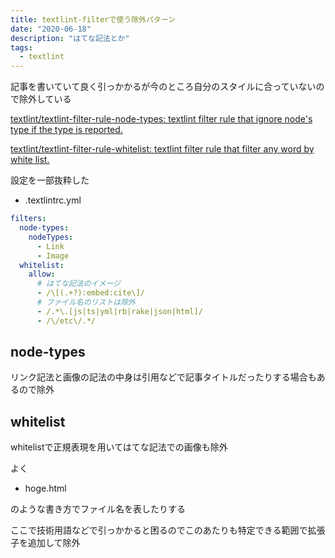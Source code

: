 ```yaml
---
title: textlint-filterで使う除外パターン
date: "2020-06-18"
description: "はてな記法とか"
tags:
  - textlint
---
```


記事を書いていて良く引っかかるが今のところ自分のスタイルに合っていないので除外している

[textlint/textlint-filter-rule-node-types: textlint filter rule that ignore node's type if the type is reported.](https://github.com/textlint/textlint-filter-rule-node-types)

[textlint/textlint-filter-rule-whitelist: textlint filter rule that filter any word by white list.](https://github.com/textlint/textlint-filter-rule-whitelist)

設定を一部抜粋した

- .textlintrc.yml

```yaml
filters:
  node-types:
    nodeTypes:
      - Link
      - Image
  whitelist:
    allow:
      # はてな記法のイメージ
      - /\[(.+?):embed:cite\]/
      # ファイル名のリストは除外
      - /.*\.[js|ts|yml|rb|rake|json|html]/
      - /\/etc\/.*/
```

## node-types

リンク記法と画像の記法の中身は引用などで記事タイトルだったりする場合もあるので除外

## whitelist

whitelistで正規表現を用いてはてな記法での画像も除外

よく

- hoge.html

のような書き方でファイル名を表したりする

ここで技術用語などで引っかかると困るのでこのあたりも特定できる範囲で拡張子を追加して除外

